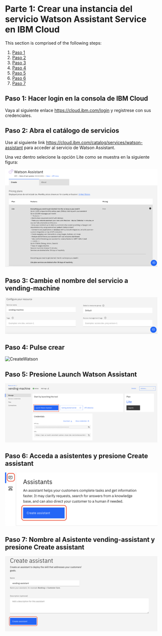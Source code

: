 # Parte 1: Crear una instancia del servicio Watson Assistant Service en IBM Cloud

This section is comprised of the following steps:

1. [Paso 1](#1-step-1)
1. [Paso 2](#2-step-2)
1. [Paso 3](#3-step-3)
1. [Paso 4](#4-step-4)
1. [Paso 5](#5-step-5)
1. [Paso 6](#6-step-6)
1. [Paso 7](#7-step-7)


## Paso 1: Hacer login en la consola de IBM Cloud

Vaya al siguiente enlace https://cloud.ibm.com/login y registrese con sus credenciales.

## Paso 2: Abra el catálogo de servicios

Use al siguiente link https://cloud.ibm.com/catalog/services/watson-assistant para acceder al servicio de Watson Assistant.

Una vez dentro selecione la opción Lite como se muestra en la siguiente figura:

![Watson](../images/WatsonAssistant.png)

## Paso 3: Cambie el nombre del servicio a vending-machine

![NameWatson](../images/nombreWatson.png)

## Paso 4: Pulse crear

![CreateWatson](../images/createWatson.png)

## Paso 5: Presione Launch Watson Assistant

![LaunchWatson](../images/launchWatson.png)


## Paso 6: Acceda a asistentes y presione Create assistant

![CrearAsistente](../images/crearAsistente.png)

## Paso 7: Nombre al Asistente vending-assistant y presione Create assistant

![NombreAsistente](../images/nombreAsistente.png)
